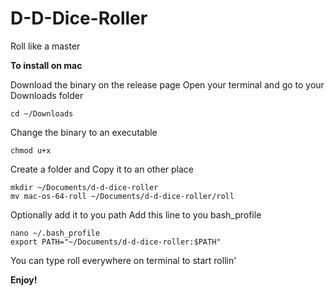 # D-D-Dice-Roller
Roll like a master


**To install on mac**

Download the binary on the release page
Open your terminal and go to your Downloads folder 
```
cd ~/Downloads
```
Change the binary to an executable 
```
chmod u+x
```
Create a folder and Copy it to an other place 
```
mkdir ~/Documents/d-d-dice-roller
mv mac-os-64-roll ~/Documents/d-d-dice-roller/roll
```
Optionally  add it to you path
Add this line to you bash_profile
```
nano ~/.bash_profile 
export PATH="~/Documents/d-d-dice-roller:$PATH"
```

You can type roll everywhere on terminal to start rollin'

**Enjoy!**

